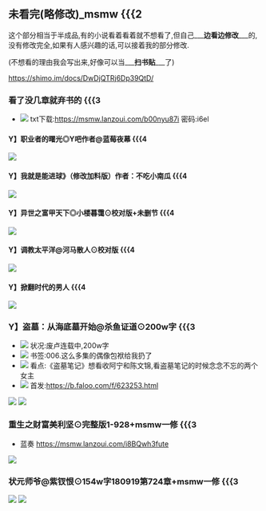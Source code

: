 ## <span id="head52">未看完(略修改)_msmw {{{2</span>
这个部分相当于半成品,有的小说看着看着就不想看了,但自己___**边看边修改**___的,没有修改完全,如果有人感兴趣的话,可以接着我的部分修改.

(不想看的理由我会写出来,好像可以当___**扫书贴**___了)

https://shimo.im/docs/DwDjQTRj6Dp39QtD/

### <span id="head53">看了没几章就弃书的 {{{3</span>
- ![](https://placehold.it/15/90EE90/000000?text=+) txt下载:https://msmw.lanzoui.com/b00nyu87i 密码:i6el
#### <span id="head54">Y】职业者的曙光◎Y吧作者@蓝莓夜幕 {{{4</span>
![](https://github.com/shssaber/msmw/raw/master/j/001.jpg)
#### <span id="head55">Y】我就是能进球》（修改加料版）作者：不吃小南瓜 {{{4</span>
![](https://github.com/shssaber/msmw/raw/master/j/002.jpg)
#### <span id="head56">Y】异世之富甲天下◎小楼暮霭⊙校对版+未删节 {{{4</span>
![](https://github.com/shssaber/msmw/raw/master/j/003.jpg)
#### <span id="head57">Y】调教太平洋@河马散人⊙校对版 {{{4</span>
![](https://github.com/shssaber/msmw/raw/master/j/004.jpg)
#### <span id="head58">Y】掀翻时代的男人 {{{4</span>
![](https://github.com/shssaber/msmw/raw/master/j/007.jpg)
### <span id="head51">Y】盗墓：从海底墓开始@杀鱼证道⊙200w字 {{{3</span>
- ![](https://placehold.it/15/289FDB/F8D714?text=+) 状况:废卢连载中,200w字
- ![](https://placehold.it/15/289FDB/F8D714?text=+) 书签:006.这么多集的偶像包袱给我扔了
- ![](https://placehold.it/15/289FDB/F8D714?text=+) 看点:《盗墓笔记》想看收阿宁和陈文锦,看盗墓笔记的时候念念不忘的两个女主
- ![](https://placehold.it/15/289FDB/F8D714?text=+) 首发:https://b.faloo.com/f/623253.html

![](https://github.com/shssaber/msmw/raw/master/j/016.jpg)
![](https://github.com/shssaber/msmw/raw/master/j/078.jpg)





### <span id="head59">重生之财富美利坚⊙完整版1-928+msmw一修 {{{3</span>

- 蓝奏 https://msmw.lanzoui.com/i8BQwh3fute

![](https://github.com/shssaber/msmw/raw/master/j/038.jpg)

### 状元师爷@紫钗恨⊙154w字180919第724章+msmw一修 {{{3

![](https://github.com/shssaber/msmw/raw/master/j/012.jpg)
![](https://github.com/shssaber/msmw/raw/master/j/077.jpg)

